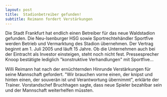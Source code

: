 ```yaml
---
layout: post
title:  Stadionbetreiber gefunden!
subtitle: Reimann fordert Verstärkungen
---
```


Die Stadt Frankfurt hat endlich einen Betreiber für das neue Waldstadion gefunden. Die Neu-Isenburger HSG sowie Sportrechtehändler Sportfive werden Betrieb und Vermarktung des Stadion übernehmen. Der Vertrag beginnt am 1. Juli 2005 und läuft 15 Jahre. Ob die Unternehmen auch bei der Eintracht als Investor einsteigen, steht noch nicht fest. Pressesprecher Knoop bestätigte lediglich "konstruktive Verhandlungen" mit Sportfive...

Willi Reimann hat nach der ernüchternden Hinrunde Verstärkungen für seine Mannschaft gefordert. "Wir brauchen vorne einen, der knipst und hinten einen, der souverän ist und Verantwortung übernimmt", erklärte der Trainer. Vorstandschef Bruchhagen sagte, dass neue Spieler bezahlbar sein und der Mannschaft weiterhelfen müssten.
